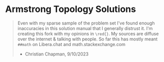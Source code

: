 # Armstrong Topology Solutions


> Even with my sparse sample of the problem set I've found enough inaccuracies in this solution manual that I generally distrust it.
> I'm creating this fork with my opinions in `\red{}`.
> My sources are diffuse over the internet & talking with people.
> So far this has mostly meant `##math` on Libera.chat and math.stackexchange.com
> - Christian Chapman, 9/10/2023
